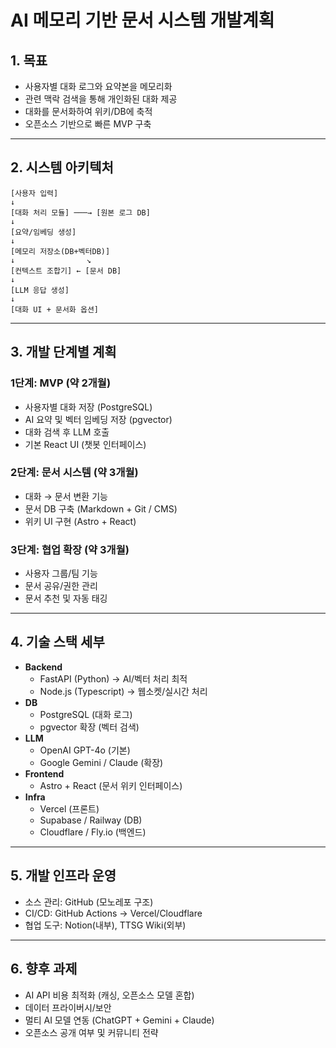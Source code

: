# AI 메모리 기반 문서 시스템 개발계획

## 1. 목표

- 사용자별 대화 로그와 요약본을 메모리화
- 관련 맥락 검색을 통해 개인화된 대화 제공
- 대화를 문서화하여 위키/DB에 축적
- 오픈소스 기반으로 빠른 MVP 구축

---

## 2. 시스템 아키텍처

```
[사용자 입력]
↓
[대화 처리 모듈] ───→ [원본 로그 DB]
↓
[요약/임베딩 생성]
↓
[메모리 저장소(DB+벡터DB)]
↓                ↘
[컨텍스트 조합기] ← [문서 DB]
↓
[LLM 응답 생성]
↓
[대화 UI + 문서화 옵션]
```

---

## 3. 개발 단계별 계획

### 1단계: MVP (약 2개월)

- 사용자별 대화 저장 (PostgreSQL)
- AI 요약 및 벡터 임베딩 저장 (pgvector)
- 대화 검색 후 LLM 호출
- 기본 React UI (챗봇 인터페이스)

### 2단계: 문서 시스템 (약 3개월)

- 대화 → 문서 변환 기능
- 문서 DB 구축 (Markdown + Git / CMS)
- 위키 UI 구현 (Astro + React)

### 3단계: 협업 확장 (약 3개월)

- 사용자 그룹/팀 기능
- 문서 공유/권한 관리
- 문서 추천 및 자동 태깅

---

## 4. 기술 스택 세부

- **Backend**
  - FastAPI (Python) → AI/벡터 처리 최적
  - Node.js (Typescript) → 웹소켓/실시간 처리
- **DB**
  - PostgreSQL (대화 로그)
  - pgvector 확장 (벡터 검색)
- **LLM**
  - OpenAI GPT-4o (기본)
  - Google Gemini / Claude (확장)
- **Frontend**
  - Astro + React (문서 위키 인터페이스)
- **Infra**
  - Vercel (프론트)
  - Supabase / Railway (DB)
  - Cloudflare / Fly.io (백엔드)

---

## 5. 개발 인프라 운영

- 소스 관리: GitHub (모노레포 구조)
- CI/CD: GitHub Actions → Vercel/Cloudflare
- 협업 도구: Notion(내부), TTSG Wiki(외부)

---

## 6. 향후 과제

- AI API 비용 최적화 (캐싱, 오픈소스 모델 혼합)
- 데이터 프라이버시/보안
- 멀티 AI 모델 연동 (ChatGPT + Gemini + Claude)
- 오픈소스 공개 여부 및 커뮤니티 전략
